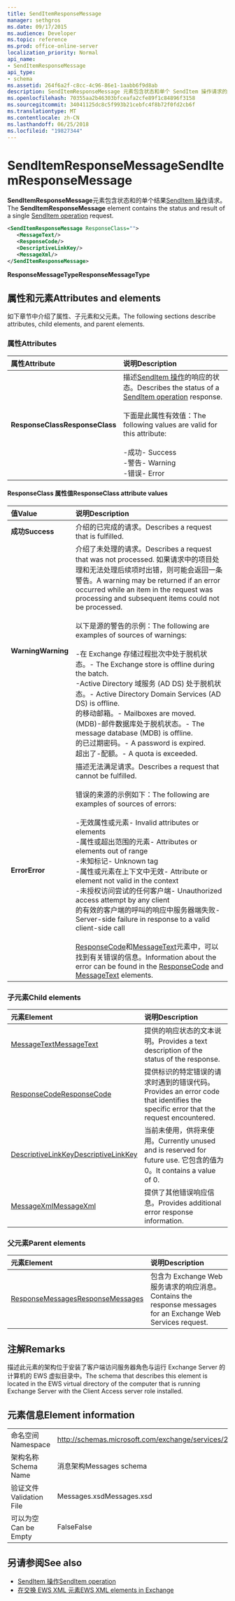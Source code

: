 ```yaml
---
title: SendItemResponseMessage
manager: sethgros
ms.date: 09/17/2015
ms.audience: Developer
ms.topic: reference
ms.prod: office-online-server
localization_priority: Normal
api_name:
- SendItemResponseMessage
api_type:
- schema
ms.assetid: 264f6a2f-c8cc-4c96-86e1-1aabb6f9d8ab
description: SendItemResponseMessage 元素包含状态和单个 SendItem 操作请求的结果。
ms.openlocfilehash: 70355aa2b46303bfceafa2cfe89f1c84896f3158
ms.sourcegitcommit: 34041125dc8c5f993b21cebfc4f8b72f0fd2cb6f
ms.translationtype: MT
ms.contentlocale: zh-CN
ms.lasthandoff: 06/25/2018
ms.locfileid: "19827344"
---
```

# <a name="senditemresponsemessage"></a><span data-ttu-id="04bb1-103">SendItemResponseMessage</span><span class="sxs-lookup"><span data-stu-id="04bb1-103">SendItemResponseMessage</span></span>

<span data-ttu-id="04bb1-104">**SendItemResponseMessage**元素包含状态和的单个结果[SendItem 操作](senditem-operation.md)请求。</span><span class="sxs-lookup"><span data-stu-id="04bb1-104">The **SendItemResponseMessage** element contains the status and result of a single [SendItem operation](senditem-operation.md) request.</span></span> 
  
```xml
<SendItemResponseMessage ResponseClass="">
   <MessageText/>
   <ResponseCode/>
   <DescriptiveLinkKey/>
   <MessageXml/>
</SendItemResponseMessage>
```

 <span data-ttu-id="04bb1-105">**ResponseMessageType**</span><span class="sxs-lookup"><span data-stu-id="04bb1-105">**ResponseMessageType**</span></span>
## <a name="attributes-and-elements"></a><span data-ttu-id="04bb1-106">属性和元素</span><span class="sxs-lookup"><span data-stu-id="04bb1-106">Attributes and elements</span></span>

<span data-ttu-id="04bb1-107">如下章节中介绍了属性、子元素和父元素。</span><span class="sxs-lookup"><span data-stu-id="04bb1-107">The following sections describe attributes, child elements, and parent elements.</span></span>
  
### <a name="attributes"></a><span data-ttu-id="04bb1-108">属性</span><span class="sxs-lookup"><span data-stu-id="04bb1-108">Attributes</span></span>

|<span data-ttu-id="04bb1-109">**属性**</span><span class="sxs-lookup"><span data-stu-id="04bb1-109">**Attribute**</span></span>|<span data-ttu-id="04bb1-110">**说明**</span><span class="sxs-lookup"><span data-stu-id="04bb1-110">**Description**</span></span>|
|:-----|:-----|
|<span data-ttu-id="04bb1-111">**ResponseClass**</span><span class="sxs-lookup"><span data-stu-id="04bb1-111">**ResponseClass**</span></span> <br/> | <span data-ttu-id="04bb1-112">描述[SendItem 操作](senditem-operation.md)的响应的状态。</span><span class="sxs-lookup"><span data-stu-id="04bb1-112">Describes the status of a [SendItem operation](senditem-operation.md) response.</span></span> <br/><br/><span data-ttu-id="04bb1-113">下面是此属性有效值：</span><span class="sxs-lookup"><span data-stu-id="04bb1-113">The following values are valid for this attribute:</span></span> <br/> <br/><span data-ttu-id="04bb1-114">-成功</span><span class="sxs-lookup"><span data-stu-id="04bb1-114">-  Success</span></span>  <br/><span data-ttu-id="04bb1-115">-警告</span><span class="sxs-lookup"><span data-stu-id="04bb1-115">-  Warning</span></span>  <br/><span data-ttu-id="04bb1-116">-错误</span><span class="sxs-lookup"><span data-stu-id="04bb1-116">-  Error</span></span>  <br/> |
   
#### <a name="responseclass-attribute-values"></a><span data-ttu-id="04bb1-117">ResponseClass 属性值</span><span class="sxs-lookup"><span data-stu-id="04bb1-117">ResponseClass attribute values</span></span>

|<span data-ttu-id="04bb1-118">**值**</span><span class="sxs-lookup"><span data-stu-id="04bb1-118">**Value**</span></span>|<span data-ttu-id="04bb1-119">**说明**</span><span class="sxs-lookup"><span data-stu-id="04bb1-119">**Description**</span></span>|
|:-----|:-----|
|<span data-ttu-id="04bb1-120">**成功**</span><span class="sxs-lookup"><span data-stu-id="04bb1-120">**Success**</span></span> <br/> |<span data-ttu-id="04bb1-121">介绍的已完成的请求。</span><span class="sxs-lookup"><span data-stu-id="04bb1-121">Describes a request that is fulfilled.</span></span>  <br/> |
|<span data-ttu-id="04bb1-122">**Warning**</span><span class="sxs-lookup"><span data-stu-id="04bb1-122">**Warning**</span></span> <br/> | <span data-ttu-id="04bb1-123">介绍了未处理的请求。</span><span class="sxs-lookup"><span data-stu-id="04bb1-123">Describes a request that was not processed.</span></span> <span data-ttu-id="04bb1-124">如果请求中的项目处理和无法处理后续项时出错，则可能会返回一条警告。</span><span class="sxs-lookup"><span data-stu-id="04bb1-124">A warning may be returned if an error occurred while an item in the request was processing and subsequent items could not be processed.</span></span> <br/><br/><span data-ttu-id="04bb1-125">以下是源的警告的示例：</span><span class="sxs-lookup"><span data-stu-id="04bb1-125">The following are examples of sources of warnings:</span></span>  <br/><br/><span data-ttu-id="04bb1-126">-在 Exchange 存储过程批次中处于脱机状态。</span><span class="sxs-lookup"><span data-stu-id="04bb1-126">-  The Exchange store is offline during the batch.</span></span>  <br/><span data-ttu-id="04bb1-127">-Active Directory 域服务 (AD DS) 处于脱机状态。</span><span class="sxs-lookup"><span data-stu-id="04bb1-127">-  Active Directory Domain Services (AD DS) is offline.</span></span>  <br/><span data-ttu-id="04bb1-128">的移动邮箱。</span><span class="sxs-lookup"><span data-stu-id="04bb1-128">-  Mailboxes are moved.</span></span>  <br/><span data-ttu-id="04bb1-129">(MDB)-邮件数据库处于脱机状态。</span><span class="sxs-lookup"><span data-stu-id="04bb1-129">-  The message database (MDB) is offline.</span></span>  <br/><span data-ttu-id="04bb1-130">的已过期密码。</span><span class="sxs-lookup"><span data-stu-id="04bb1-130">-  A password is expired.</span></span>  <br/><span data-ttu-id="04bb1-131">超出了-配额。</span><span class="sxs-lookup"><span data-stu-id="04bb1-131">-  A quota is exceeded.</span></span>  <br/> |
|<span data-ttu-id="04bb1-132">**Error**</span><span class="sxs-lookup"><span data-stu-id="04bb1-132">**Error**</span></span> <br/> | <span data-ttu-id="04bb1-133">描述无法满足请求。</span><span class="sxs-lookup"><span data-stu-id="04bb1-133">Describes a request that cannot be fulfilled.</span></span> <br/><br/><span data-ttu-id="04bb1-134">错误的来源的示例如下：</span><span class="sxs-lookup"><span data-stu-id="04bb1-134">The following are examples of sources of errors:</span></span>  <br/> <br/><span data-ttu-id="04bb1-135">-无效属性或元素</span><span class="sxs-lookup"><span data-stu-id="04bb1-135">- Invalid attributes or elements</span></span>  <br/><span data-ttu-id="04bb1-136">-属性或超出范围的元素</span><span class="sxs-lookup"><span data-stu-id="04bb1-136">-  Attributes or elements out of range</span></span>  <br/><span data-ttu-id="04bb1-137">-未知标记</span><span class="sxs-lookup"><span data-stu-id="04bb1-137">-  Unknown tag</span></span>  <br/><span data-ttu-id="04bb1-138">-属性或元素在上下文中无效</span><span class="sxs-lookup"><span data-stu-id="04bb1-138">-  Attribute or element not valid in the context</span></span>  <br/><span data-ttu-id="04bb1-139">-未授权访问尝试的任何客户端</span><span class="sxs-lookup"><span data-stu-id="04bb1-139">-  Unauthorized access attempt by any client</span></span>  <br/><span data-ttu-id="04bb1-140">的有效的客户端的呼叫的响应中服务器端失败</span><span class="sxs-lookup"><span data-stu-id="04bb1-140">-  Server-side failure in response to a valid client-side call</span></span>  <br/> <br/> <span data-ttu-id="04bb1-141">[ResponseCode](responsecode.md)和[MessageText](messagetext.md)元素中，可以找到有关错误的信息。</span><span class="sxs-lookup"><span data-stu-id="04bb1-141">Information about the error can be found in the [ResponseCode](responsecode.md) and [MessageText](messagetext.md) elements.</span></span>  <br/> |
   
### <a name="child-elements"></a><span data-ttu-id="04bb1-142">子元素</span><span class="sxs-lookup"><span data-stu-id="04bb1-142">Child elements</span></span>

|<span data-ttu-id="04bb1-143">**元素**</span><span class="sxs-lookup"><span data-stu-id="04bb1-143">**Element**</span></span>|<span data-ttu-id="04bb1-144">**说明**</span><span class="sxs-lookup"><span data-stu-id="04bb1-144">**Description**</span></span>|
|:-----|:-----|
|[<span data-ttu-id="04bb1-145">MessageText</span><span class="sxs-lookup"><span data-stu-id="04bb1-145">MessageText</span></span>](messagetext.md) <br/> |<span data-ttu-id="04bb1-146">提供的响应状态的文本说明。</span><span class="sxs-lookup"><span data-stu-id="04bb1-146">Provides a text description of the status of the response.</span></span>  <br/> |
|[<span data-ttu-id="04bb1-147">ResponseCode</span><span class="sxs-lookup"><span data-stu-id="04bb1-147">ResponseCode</span></span>](responsecode.md) <br/> |<span data-ttu-id="04bb1-148">提供标识的特定错误的请求时遇到的错误代码。</span><span class="sxs-lookup"><span data-stu-id="04bb1-148">Provides an error code that identifies the specific error that the request encountered.</span></span>  <br/> |
|[<span data-ttu-id="04bb1-149">DescriptiveLinkKey</span><span class="sxs-lookup"><span data-stu-id="04bb1-149">DescriptiveLinkKey</span></span>](descriptivelinkkey.md) <br/> |<span data-ttu-id="04bb1-150">当前未使用，供将来使用。</span><span class="sxs-lookup"><span data-stu-id="04bb1-150">Currently unused and is reserved for future use.</span></span> <span data-ttu-id="04bb1-151">它包含的值为 0。</span><span class="sxs-lookup"><span data-stu-id="04bb1-151">It contains a value of 0.</span></span>  <br/> |
|[<span data-ttu-id="04bb1-152">MessageXml</span><span class="sxs-lookup"><span data-stu-id="04bb1-152">MessageXml</span></span>](messagexml.md) <br/> |<span data-ttu-id="04bb1-153">提供了其他错误响应信息。</span><span class="sxs-lookup"><span data-stu-id="04bb1-153">Provides additional error response information.</span></span>  <br/> |
   
### <a name="parent-elements"></a><span data-ttu-id="04bb1-154">父元素</span><span class="sxs-lookup"><span data-stu-id="04bb1-154">Parent elements</span></span>

|<span data-ttu-id="04bb1-155">**元素**</span><span class="sxs-lookup"><span data-stu-id="04bb1-155">**Element**</span></span>|<span data-ttu-id="04bb1-156">**说明**</span><span class="sxs-lookup"><span data-stu-id="04bb1-156">**Description**</span></span>|
|:-----|:-----|
|[<span data-ttu-id="04bb1-157">ResponseMessages</span><span class="sxs-lookup"><span data-stu-id="04bb1-157">ResponseMessages</span></span>](responsemessages.md) <br/> |<span data-ttu-id="04bb1-158">包含为 Exchange Web 服务请求的响应消息。</span><span class="sxs-lookup"><span data-stu-id="04bb1-158">Contains the response messages for an Exchange Web Services request.</span></span>  <br/> |
   
## <a name="remarks"></a><span data-ttu-id="04bb1-159">注解</span><span class="sxs-lookup"><span data-stu-id="04bb1-159">Remarks</span></span>

<span data-ttu-id="04bb1-160">描述此元素的架构位于安装了客户端访问服务器角色与运行 Exchange Server 的计算机的 EWS 虚拟目录中。</span><span class="sxs-lookup"><span data-stu-id="04bb1-160">The schema that describes this element is located in the EWS virtual directory of the computer that is running Exchange Server with the Client Access server role installed.</span></span>
  
## <a name="element-information"></a><span data-ttu-id="04bb1-161">元素信息</span><span class="sxs-lookup"><span data-stu-id="04bb1-161">Element information</span></span>

|||
|:-----|:-----|
|<span data-ttu-id="04bb1-162">命名空间</span><span class="sxs-lookup"><span data-stu-id="04bb1-162">Namespace</span></span>  <br/> |http://schemas.microsoft.com/exchange/services/2006/messages  <br/> |
|<span data-ttu-id="04bb1-163">架构名称</span><span class="sxs-lookup"><span data-stu-id="04bb1-163">Schema Name</span></span>  <br/> |<span data-ttu-id="04bb1-164">消息架构</span><span class="sxs-lookup"><span data-stu-id="04bb1-164">Messages schema</span></span>  <br/> |
|<span data-ttu-id="04bb1-165">验证文件</span><span class="sxs-lookup"><span data-stu-id="04bb1-165">Validation File</span></span>  <br/> |<span data-ttu-id="04bb1-166">Messages.xsd</span><span class="sxs-lookup"><span data-stu-id="04bb1-166">Messages.xsd</span></span>  <br/> |
|<span data-ttu-id="04bb1-167">可以为空</span><span class="sxs-lookup"><span data-stu-id="04bb1-167">Can be Empty</span></span>  <br/> |<span data-ttu-id="04bb1-168">False</span><span class="sxs-lookup"><span data-stu-id="04bb1-168">False</span></span>  <br/> |
   
## <a name="see-also"></a><span data-ttu-id="04bb1-169">另请参阅</span><span class="sxs-lookup"><span data-stu-id="04bb1-169">See also</span></span>

- [<span data-ttu-id="04bb1-170">SendItem 操作</span><span class="sxs-lookup"><span data-stu-id="04bb1-170">SendItem operation</span></span>](senditem-operation.md)
- [<span data-ttu-id="04bb1-171">在交换 EWS XML 元素</span><span class="sxs-lookup"><span data-stu-id="04bb1-171">EWS XML elements in Exchange</span></span>](ews-xml-elements-in-exchange.md)

